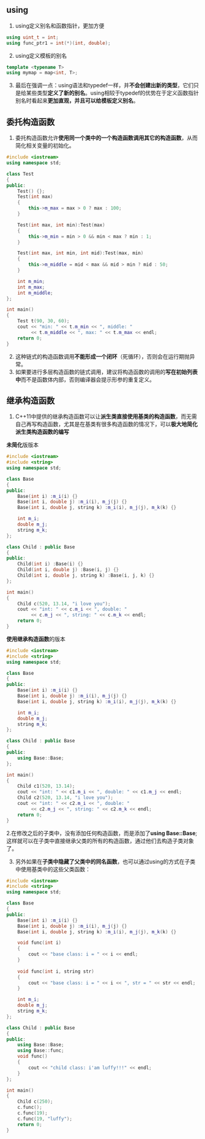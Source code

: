 ## using

1. using定义别名和函数指针，更加方便

```C++
using uint_t = int;
using func_ptr1 = int(*)(int, double);
```

2. using定义模板的别名

```c++
template <typename T>
using mymap = map<int, T>;
```

3. 最后在强调一点：using语法和typedef一样，并**不会创建出新的类型**，它们只是给某些类型**定义了新的别名**。using相较于typedef的优势在于定义函数指针别名时看起来**更加直观，并且可以给模板定义别名**。



## 委托构造函数

1. 委托构造函数允许**使用同一个类中的一个构造函数调用其它的构造函数**，从而简化相关变量的初始化。

```C++
#include <iostream>
using namespace std;

class Test
{
public:
    Test() {};
    Test(int max)
    {
        this->m_max = max > 0 ? max : 100;
    }

    Test(int max, int min):Test(max)
    {
        this->m_min = min > 0 && min < max ? min : 1;
    }

    Test(int max, int min, int mid):Test(max, min)
    {
        this->m_middle = mid < max && mid > min ? mid : 50;
    }

    int m_min;
    int m_max;
    int m_middle;
};

int main()
{
    Test t(90, 30, 60);
    cout << "min: " << t.m_min << ", middle: " 
         << t.m_middle << ", max: " << t.m_max << endl;
    return 0;
}
```

2. 这种链式的构造函数调用**不能形成一个闭环**（死循环），否则会在运行期抛异常。
3. 如果要进行多层构造函数的链式调用，建议将构造函数的调用的**写在初始列表中**而不是函数体内部，否则编译器会提示形参的重复定义。



## 继承构造函数

1. C++11中提供的继承构造函数可以让**派生类直接使用基类的构造函数**，而无需自己再写构造函数，尤其是在基类有很多构造函数的情况下，可以**极大地简化派生类构造函数的编写**

**未简化**版版本

```C++
#include <iostream>
#include <string>
using namespace std;

class Base
{
public:
    Base(int i) :m_i(i) {}
    Base(int i, double j) :m_i(i), m_j(j) {}
    Base(int i, double j, string k) :m_i(i), m_j(j), m_k(k) {}

    int m_i;
    double m_j;
    string m_k;
};

class Child : public Base
{
public:
    Child(int i) :Base(i) {}
    Child(int i, double j) :Base(i, j) {}
    Child(int i, double j, string k) :Base(i, j, k) {}
};

int main()
{
    Child c(520, 13.14, "i love you");
    cout << "int: " << c.m_i << ", double: " 
         << c.m_j << ", string: " << c.m_k << endl;
    return 0;
}
```

**使用继承构造函数**的版本

```C++
#include <iostream>
#include <string>
using namespace std;

class Base
{
public:
    Base(int i) :m_i(i) {}
    Base(int i, double j) :m_i(i), m_j(j) {}
    Base(int i, double j, string k) :m_i(i), m_j(j), m_k(k) {}

    int m_i;
    double m_j;
    string m_k;
};

class Child : public Base
{
public:
    using Base::Base;
};

int main()
{
    Child c1(520, 13.14);
    cout << "int: " << c1.m_i << ", double: " << c1.m_j << endl;
    Child c2(520, 13.14, "i love you");
    cout << "int: " << c2.m_i << ", double: " 
         << c2.m_j << ", string: " << c2.m_k << endl;
    return 0;
}
```

   2.在修改之后的子类中，没有添加任何构造函数，而是添加了**using Base::Base**;这样就可以在子类中直接继承父类的所有的构造函数，通过他们去构造子类对象了。

3. 另外如果在**子类中隐藏了父类中的同名函数**，也可以通过using的方式在子类中使用基类中的这些父类函数：

```C++
#include <iostream>
#include <string>
using namespace std;

class Base
{
public:
    Base(int i) :m_i(i) {}
    Base(int i, double j) :m_i(i), m_j(j) {}
    Base(int i, double j, string k) :m_i(i), m_j(j), m_k(k) {}

    void func(int i)
    {
        cout << "base class: i = " << i << endl;
    }
    
    void func(int i, string str)
    {
        cout << "base class: i = " << i << ", str = " << str << endl;
    }

    int m_i;
    double m_j;
    string m_k;
};

class Child : public Base
{
public:
    using Base::Base;
    using Base::func;
    void func()
    {
        cout << "child class: i'am luffy!!!" << endl;
    }
};

int main()
{
    Child c(250);
    c.func();
    c.func(19);
    c.func(19, "luffy");
    return 0;
}
```
